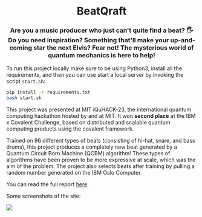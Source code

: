 <div align=center>

<h1>BeatQraft</h1>

</div>

<h3 align=center>Are you a music producer who just can't quite find a beat? <span class="wave">&#128400</span>Do you need inspiration? Something that'll make your up-and-coming star the next Elvis? Fear not! The mysterious world of quantum mechanics is here to help!</h3>

To run this project locally make sure to be using Python3, install all the requirements, and then you can use start a local server by invoking the script `start.sh`:

```bash
pip install -r requirements.txt
bash start.sh
```

This project was presented at MIT iQuHACK-23, the international quantum computing hackathon hosted by and at MIT. It won **second place** at the IBM x Covalent Challenge, based on distributed and scalable quantum computing products using the covalent framework. 

Trained on 96 different types of beats (consisting of hi-hat, snare, and bass drums), this project produces a completely new beat generated by a Quantum Circuit Born Machine (QCBM) algorithm! These types of algorithms have been proven to be more expressive at scale, which was the aim of the problem. The project also selects beats after training by pulling a random number generated on the IBM Oslo Computer.

You can read the full report [here](https://github.com/ksd3/iQuHACK23-IBM-Covalent/blob/main/beatqraft/static/assets/docs/iQuHack_2023_Report.pdf).

Some screenshots of the site:

<img src="/images/title.jpg">
